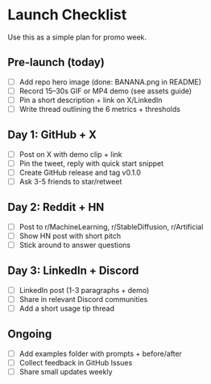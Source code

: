 # Launch Checklist

Use this as a simple plan for promo week.

## Pre-launch (today)
- [ ] Add repo hero image (done: BANANA.png in README)
- [ ] Record 15–30s GIF or MP4 demo (see assets guide)
- [ ] Pin a short description + link on X/LinkedIn
- [ ] Write thread outlining the 6 metrics + thresholds

## Day 1: GitHub + X
- [ ] Post on X with demo clip + link
- [ ] Pin the tweet, reply with quick start snippet
- [ ] Create GitHub release and tag v0.1.0
- [ ] Ask 3-5 friends to star/retweet

## Day 2: Reddit + HN
- [ ] Post to r/MachineLearning, r/StableDiffusion, r/Artificial
- [ ] Show HN post with short pitch
- [ ] Stick around to answer questions

## Day 3: LinkedIn + Discord
- [ ] LinkedIn post (1-3 paragraphs + demo)
- [ ] Share in relevant Discord communities
- [ ] Add a short usage tip thread

## Ongoing
- [ ] Add examples folder with prompts + before/after
- [ ] Collect feedback in GitHub Issues
- [ ] Share small updates weekly